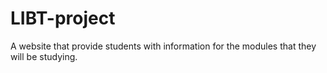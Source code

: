 # LIBT-project
A website that provide students with information for the modules that they will be studying. 
